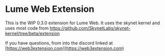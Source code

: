 # Lume Web Extension

This is the WIP 0.3.0 extension for Lume Web. It uses the skynet kernel and uses most code from https://github.com/SkynetLabs/skynet-kernel/tree/beta/extension

If you have questions, from into the discord linked at [https://web3extension.com](https://web3extension.com)
